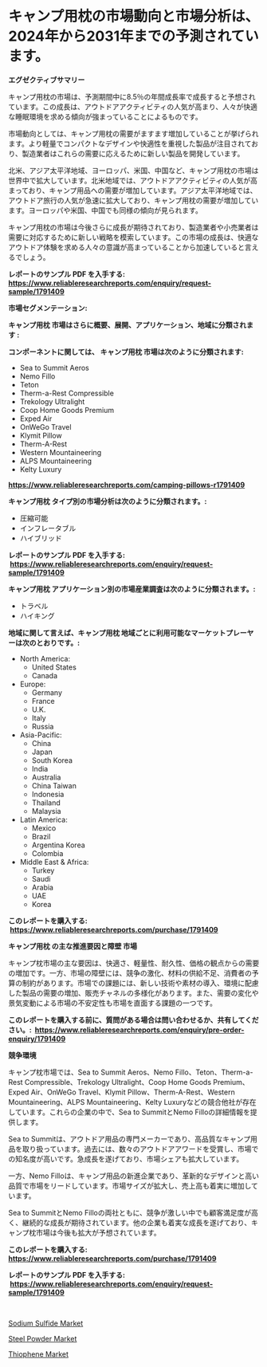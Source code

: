 <p><h1>キャンプ用枕の市場動向と市場分析は、2024年から2031年までの予測されています。</h1></p><p><strong>エグゼクティブサマリー</strong></p>
<p><p>キャンプ用枕の市場は、予測期間中に8.5％の年間成長率で成長すると予想されています。この成長は、アウトドアアクティビティの人気が高まり、人々が快適な睡眠環境を求める傾向が強まっていることによるものです。</p><p>市場動向としては、キャンプ用枕の需要がますます増加していることが挙げられます。より軽量でコンパクトなデザインや快適性を重視した製品が注目されており、製造業者はこれらの需要に応えるために新しい製品を開発しています。</p><p>北米、アジア太平洋地域、ヨーロッパ、米国、中国など、キャンプ用枕の市場は世界中で拡大しています。北米地域では、アウトドアアクティビティの人気が高まっており、キャンプ用品への需要が増加しています。アジア太平洋地域では、アウトドア旅行の人気が急速に拡大しており、キャンプ用枕の需要が増加しています。ヨーロッパや米国、中国でも同様の傾向が見られます。</p><p>キャンプ用枕の市場は今後さらに成長が期待されており、製造業者や小売業者は需要に対応するために新しい戦略を模索しています。この市場の成長は、快適なアウトドア体験を求める人々の意識が高まっていることから加速していると言えるでしょう。</p></p>
<p><strong>レポートのサンプル PDF を入手する: <a href="https://www.reliableresearchreports.com/enquiry/request-sample/1791409">https://www.reliableresearchreports.com/enquiry/request-sample/1791409</a></strong></p>
<p><strong>市場セグメンテーション:</strong></p>
<p><strong> キャンプ用枕 市場はさらに概要、展開、アプリケーション、地域に分類されます :</strong></p>
<p><strong>コンポーネントに関しては、 キャンプ用枕 市場は次のように分類されます: &nbsp;</strong></p>
<p><ul><li>Sea to Summit Aeros</li><li>Nemo Fillo</li><li>Teton</li><li>Therm-a-Rest Compressible</li><li>Trekology Ultralight</li><li>Coop Home Goods Premium</li><li>Exped Air</li><li>OnWeGo Travel</li><li>Klymit Pillow</li><li>Therm-A-Rest</li><li>Western Mountaineering</li><li>ALPS Mountaineering</li><li>Kelty Luxury</li></ul></p>
<p><strong><a href="https://www.reliableresearchreports.com/camping-pillows-r1791409">https://www.reliableresearchreports.com/camping-pillows-r1791409</a></strong></p>
<p><strong> キャンプ用枕 タイプ別の市場分析は次のように分類されます。:</strong></p>
<p><ul><li>圧縮可能</li><li>インフレータブル</li><li>ハイブリッド</li></ul></p>
<p><strong>レポートのサンプル PDF を入手する: &nbsp;<a href="https://www.reliableresearchreports.com/enquiry/request-sample/1791409">https://www.reliableresearchreports.com/enquiry/request-sample/1791409</a></strong></p>
<p><strong> キャンプ用枕 アプリケーション別の市場産業調査は次のように分類されます。:</strong></p>
<p><ul><li>トラベル</li><li>ハイキング</li></ul></p>
<p><strong>地域に関して言えば、キャンプ用枕 地域ごとに利用可能なマーケットプレーヤーは次のとおりです。:</strong></p>
<p><ul>
    <li>
        North America:
        <ul>
            <li>United States</li>
            <li>Canada</li>
        </ul>
    </li>
    <li>
        Europe:
        <ul>
            <li>Germany</li>
            <li>France</li>
            <li>U.K.</li>
            <li>Italy</li>
            <li>Russia</li>
        </ul>
    </li>
    <li>
        Asia-Pacific:
        <ul>
            <li>China</li>
            <li>Japan</li>
            <li>South Korea</li>
            <li>India</li>
            <li>Australia</li>
            <li>China Taiwan</li>
            <li>Indonesia</li>
            <li>Thailand</li>
            <li>Malaysia</li>
        </ul>
    </li>
    <li>
        Latin America:
        <ul>
            <li>Mexico</li>
            <li>Brazil</li>
            <li>Argentina Korea</li>
            <li>Colombia</li>
        </ul>
    </li>
    <li>
        Middle East & Africa:
        <ul>
            <li>Turkey</li>
            <li>Saudi</li>
            <li>Arabia</li>
            <li>UAE</li>
            <li>Korea</li>
        </ul>
    </li>
    </ul></p>
<p><strong>このレポートを購入する: &nbsp;<a href="https://www.reliableresearchreports.com/purchase/1791409">https://www.reliableresearchreports.com/purchase/1791409</a></strong></p>
<p><strong>キャンプ用枕 の主な推進要因と障壁 市場</strong></p>
<p><p>キャンプ枕市場の主な要因は、快適さ、軽量性、耐久性、価格の観点からの需要の増加です。一方、市場の障壁には、競争の激化、材料の供給不足、消費者の予算の制約があります。市場での課題には、新しい技術や素材の導入、環境に配慮した製品の需要の増加、販売チャネルの多様化があります。また、需要の変化や景気変動による市場の不安定性も市場を直面する課題の一つです。</p></p>
<p><strong>このレポートを購入する前に、質問がある場合は問い合わせるか、共有してください。:&nbsp; <a href="https://www.reliableresearchreports.com/enquiry/pre-order-enquiry/1791409">https://www.reliableresearchreports.com/enquiry/pre-order-enquiry/1791409</a></strong></p>
<p><strong>競争環境</strong></p>
<p><p>キャンプ枕市場では、Sea to Summit Aeros、Nemo Fillo、Teton、Therm-a-Rest Compressible、Trekology Ultralight、Coop Home Goods Premium、Exped Air、OnWeGo Travel、Klymit Pillow、Therm-A-Rest、Western Mountaineering、ALPS Mountaineering、Kelty Luxuryなどの競合他社が存在しています。これらの企業の中で、Sea to SummitとNemo Filloの詳細情報を提供します。</p><p>Sea to Summitは、アウトドア用品の専門メーカーであり、高品質なキャンプ用品を取り扱っています。過去には、数々のアウトドアアワードを受賞し、市場での知名度が高いです。急成長を遂げており、市場シェアも拡大しています。</p><p>一方、Nemo Filloは、キャンプ用品の新進企業であり、革新的なデザインと高い品質で市場をリードしています。市場サイズが拡大し、売上高も着実に増加しています。</p><p>Sea to SummitとNemo Filloの両社ともに、競争が激しい中でも顧客満足度が高く、継続的な成長が期待されています。他の企業も着実な成長を遂げており、キャンプ枕市場は今後も拡大が予想されています。</p></p>
<p><strong>このレポートを購入する: &nbsp; <a href="https://www.reliableresearchreports.com/purchase/1791409">https://www.reliableresearchreports.com/purchase/1791409</a></strong></p>
<p><strong>レポートのサンプル PDF を入手する: &nbsp;<a href="https://www.reliableresearchreports.com/enquiry/request-sample/1791409">https://www.reliableresearchreports.com/enquiry/request-sample/1791409</a></strong><strong></strong></p>
<p>&nbsp;</p>
<p><p><a href="https://www.linkedin.com/pulse/sodium-sulfide-market-size-evaluating-its-trends-growth-projections-y78xf?trackingId=EX5q3feXa3MhrTRqtULl1w%3D%3D">Sodium Sulfide Market</a></p><p><a href="https://www.linkedin.com/pulse/steel-powder-market-challenges-opportunities-growth-drivers-major-zuj5f?trackingId=TfHMzKu0WPRjW3jo%2FGMH9Q%3D%3D">Steel Powder Market</a></p><p><a href="https://www.linkedin.com/pulse/thiophene-market-size-trends-growth-outlook-forecasted-period-from-q2ehf?trackingId=sBeaZ5UK7uTvAzbKG0ntsw%3D%3D">Thiophene Market</a></p></p>